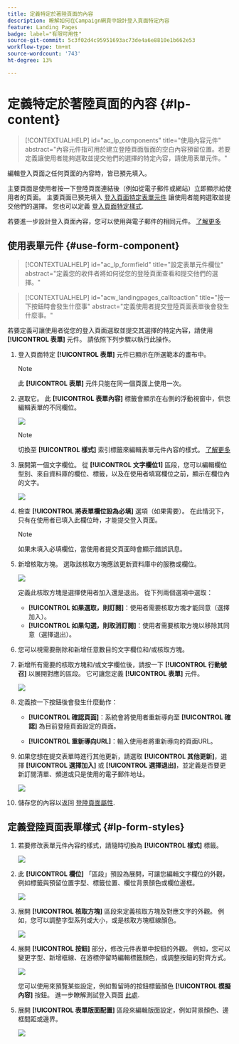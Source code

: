 ```yaml
---
title: 定義特定於著陸頁面的內容
description: 瞭解如何在Campaign網頁中設計登入頁面特定內容
feature: Landing Pages
badge: label="有限可用性"
source-git-commit: 5c3f02d4c95951693ac73de4a6e8810e1b662e53
workflow-type: tm+mt
source-wordcount: '743'
ht-degree: 13%

---
```


# 定義特定於著陸頁面的內容 {#lp-content}

>[!CONTEXTUALHELP]
>id="ac_lp_components"
>title="使用內容元件"
>abstract="內容元件指可用於建立登陸頁面版面的空白內容預留位置。若要定義讓使用者能夠選取並提交他們的選擇的特定內容，請使用表單元件。"

編輯登入頁面之任何頁面的內容時，皆已預先填入。

主要頁面是使用者按一下登陸頁面連結後（例如從電子郵件或網站）立即顯示給使用者的頁面。 主要頁面已預先填入 [登入頁面特定表單元件](#use-form-component) 讓使用者能夠選取並提交他們的選擇。 您也可以定義 [登入頁面特定樣式](#lp-form-styles).

若要進一步設計登入頁面內容，您可以使用與電子郵件的相同元件。 [了解更多](../email/content-components.md#add-content-components)

<!--
The content of the **[!UICONTROL Confirmation]**, **[!UICONTROL Error]** and **[!UICONTROL Expiration]** pages is also pre-filled. Edit them as needed.

Set the subscription form to the appropriate fields from the database to make sure it will work correctly.

The landing page default fields are already there for the selected template.

>[!NOTE]
>
>You can also create a click-through landing page without a **[!UICONTROL Form]** component. In that case, the landing page will be displayed to users, but they will not be required to submit any form. This can be useful if you only want to showcase a landing page without requiring any action from your recipients such as opt-in or opt out, or want to provide information that doesn't require user input.

Using the landing page content designer, you can also leverage contextual data coming from the primary page in a subpage. [Learn more](#use-primary-page-context)-->

## 使用表單元件 {#use-form-component}

>[!CONTEXTUALHELP]
>id="ac_lp_formfield"
>title="設定表單元件欄位"
>abstract="定義您的收件者將如何從您的登陸頁面查看和提交他們的選擇。"

>[!CONTEXTUALHELP]
>id="acw_landingpages_calltoaction"
>title="按一下按鈕時會發生什麼事"
>abstract="定義使用者提交登陸頁面表單後會發生什麼事。"

若要定義可讓使用者從您的登入頁面選取並提交其選擇的特定內容，請使用 **[!UICONTROL 表單]** 元件。 請依照下列步驟以執行此操作。

1. 登入頁面特定 **[!UICONTROL 表單]** 元件已顯示在所選範本的畫布中。

   >[!NOTE]
   >
   >此 **[!UICONTROL 表單]** 元件只能在同一個頁面上使用一次。

1. 選取它。 此 **[!UICONTROL 表單內容]** 標籤會顯示在右側的浮動視窗中，供您編輯表單的不同欄位。

   ![](assets/lp-form-component.png)

   >[!NOTE]
   >
   >切換至 **[!UICONTROL 樣式]** 索引標籤來編輯表單元件內容的樣式。 [了解更多](#lp-form-styles)

1. 展開第一個文字欄位。 從 **[!UICONTROL 文字欄位1]** 區段，您可以編輯欄位型別、來自資料庫的欄位、標籤，以及在使用者填寫欄位之前，顯示在欄位內的文字。

   ![](assets/lp-form-text-field.png)

1. 檢查 **[!UICONTROL 將表單欄位設為必填]** 選項（如果需要）。 在此情況下，只有在使用者已填入此欄位時，才能提交登入頁面。

   >[!NOTE]
   >
   >如果未填入必填欄位，當使用者提交頁面時會顯示錯誤訊息。

1. 新增核取方塊。 選取該核取方塊應該更新資料庫中的服務或欄位。

   ![](assets/lp-form-checkbox.png)

   定義此核取方塊是選擇使用者加入還是退出。 從下列兩個選項中選取：

   * **[!UICONTROL 如果選取，則訂閱]**：使用者需要核取方塊才能同意（選擇加入）。
   * **[!UICONTROL 如果勾選，則取消訂閱]**：使用者需要核取方塊以移除其同意（選擇退出）。

1. 您可以視需要刪除和新增任意數目的文字欄位和/或核取方塊。

1. 新增所有需要的核取方塊和/或文字欄位後，請按一下 **[!UICONTROL 行動號召]** 以展開對應的區段。 它可讓您定義 **[!UICONTROL 表單]** 元件。

   ![](assets/lp-call-to-action.png)

1. 定義按一下按鈕後會發生什麼動作：

   * **[!UICONTROL 確認頁面]**：系統會將使用者重新導向至 **[!UICONTROL 確認]** 為目前登陸頁面設定的頁面。

   * **[!UICONTROL 重新導向URL]**：輸入使用者將重新導向的頁面URL。

1. 如果您想在提交表單時進行其他更新，請選取 **[!UICONTROL 其他更新]**，選擇 **[!UICONTROL 選擇加入]** 或 **[!UICONTROL 選擇退出]**，並定義是否要更新訂閱清單、頻道或只是使用的電子郵件地址。

   ![](assets/lp-form-additionnal-updates.png)

1. 儲存您的內容以返回 [登陸頁面屬性](create-lp.md).

## 定義登陸頁面表單樣式 {#lp-form-styles}

1. 若要修改表單元件內容的樣式，請隨時切換為 **[!UICONTROL 樣式]** 標籤。

   ![](assets/lp_designer-form-style.png)

1. 此 **[!UICONTROL 欄位]** 「區段」預設為展開，可讓您編輯文字欄位的外觀，例如標籤與預留位置字型、標籤位置、欄位背景顏色或欄位邊框。

   ![](assets/lp_designer-form-style-fields.png)

1. 展開 **[!UICONTROL 核取方塊]** 區段來定義核取方塊及對應文字的外觀。 例如，您可以調整字型系列或大小，或是核取方塊框線顏色。

   ![](assets/lp_designer-form-style-checkboxes.png)

1. 展開 **[!UICONTROL 按鈕]** 部分，修改元件表單中按鈕的外觀。 例如，您可以變更字型、新增框線、在游標停留時編輯標籤顏色，或調整按鈕的對齊方式。

   ![](assets/lp_designer-form-style-buttons.png)

   您可以使用來預覽某些設定，例如暫留時的按鈕標籤顏色 **[!UICONTROL 模擬內容]** 按鈕。 進一步瞭解測試登入頁面 [此處](create-lp.md#test-landing-page).

1. 展開 **[!UICONTROL 表單版面配置]** 區段來編輯版面設定，例如背景顏色、邊框間距或邊界。

   ![](assets/lp_designer-form-style-layout.png)

<!--
1. Expand the **[!UICONTROL Form error]** section to adjust the display of the error message that displays in case a problem occurs. Check the corresponding option to preview the error text on the form.

    ![](assets/lp_designer-form-error-preview.png)-->

